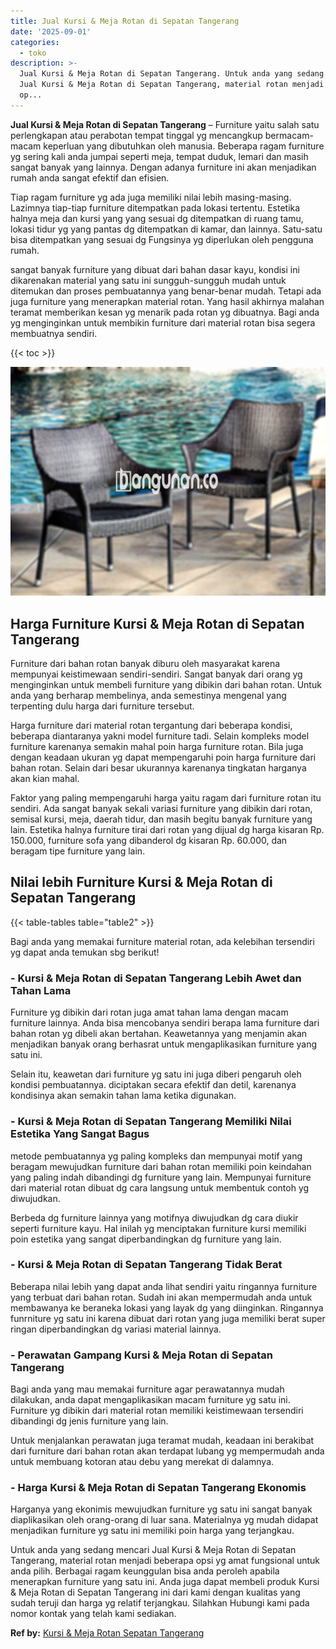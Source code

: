 ```yaml
---
title: Jual Kursi & Meja Rotan di Sepatan Tangerang
date: '2025-09-01'
categories:
  - toko
description: >-
  Jual Kursi & Meja Rotan di Sepatan Tangerang. Untuk anda yang sedang mencari
  Jual Kursi & Meja Rotan di Sepatan Tangerang, material rotan menjadi beberapa
  op...
---
```


**Jual Kursi & Meja Rotan di Sepatan Tangerang** – Furniture yaitu salah satu perlengkapan atau perabotan tempat tinggal yg mencangkup bermacam-macam keperluan yang dibutuhkan oleh manusia. Beberapa ragam furniture yg sering kali anda jumpai seperti meja, tempat duduk, lemari dan masih sangat banyak yang lainnya. Dengan adanya furniture ini akan menjadikan rumah anda sangat efektif dan efisien.

Tiap ragam furniture yg ada juga memiliki nilai lebih masing-masing. Lazimnya tiap-tiap furniture ditempatkan pada lokasi tertentu. Estetika halnya meja dan kursi yang yang sesuai dg ditempatkan di ruang tamu, lokasi tidur yg yang pantas dg ditempatkan di kamar, dan lainnya. Satu-satu bisa ditempatkan yang sesuai dg Fungsinya yg diperlukan oleh pengguna rumah.

sangat banyak furniture yang dibuat dari bahan dasar kayu, kondisi ini dikarenakan material yang satu ini sungguh-sungguh mudah untuk ditemukan dan proses pembuatannya yang benar-benar mudah. Tetapi ada juga furniture yang menerapkan material rotan. Yang hasil akhirnya malahan teramat memberikan kesan yg menarik pada rotan yg dibuatnya. Bagi anda yg menginginkan untuk membikin furniture dari material rotan bisa segera membuatnya sendiri.

{{< toc >}}

![Jual Kursi & Meja Rotan di Sepatan Tangerang](/images/kursi-meja-rotan-murah32.png)

## Harga Furniture Kursi & Meja Rotan di Sepatan Tangerang

Furniture dari bahan rotan banyak diburu oleh masyarakat karena mempunyai keistimewaan sendiri-sendiri. Sangat banyak dari orang yg menginginkan untuk membeli furniture yang dibikin dari bahan rotan. Untuk anda yang berharap membelinya, anda semestinya mengenal yang terpenting dulu harga dari furniture tersebut.

Harga furniture dari material rotan tergantung dari beberapa kondisi, beberapa diantaranya yakni model furniture tadi. Selain kompleks model furniture karenanya semakin mahal poin harga furniture rotan. Bila juga dengan keadaan ukuran yg dapat mempengaruhi poin harga furniture dari bahan rotan. Selain dari besar ukurannya karenanya tingkatan harganya akan kian mahal.

Faktor yang paling mempengaruhi harga yaitu ragam dari furniture rotan itu sendiri. Ada sangat banyak sekali variasi furniture yang dibikin dari rotan, semisal kursi, meja, daerah tidur, dan masih begitu banyak furniture yang lain. Estetika halnya furniture tirai dari rotan yang dijual dg harga kisaran Rp. 150.000, furniture sofa yang dibanderol dg kisaran Rp. 60.000, dan beragam tipe furniture yang lain.

## Nilai lebih Furniture Kursi & Meja Rotan di Sepatan Tangerang

{{< table-tables table="table2" >}}

Bagi anda yang memakai furniture material rotan, ada kelebihan tersendiri yg dapat anda temukan sbg berikut!

### \- Kursi & Meja Rotan di Sepatan Tangerang Lebih Awet dan Tahan Lama

Furniture yg dibikin dari rotan juga amat tahan lama dengan macam furniture lainnya. Anda bisa mencobanya sendiri berapa lama furniture dari bahan rotan yg dibeli akan bertahan. Keawetannya yang menjamin akan menjadikan banyak orang berhasrat untuk mengaplikasikan furniture yang satu ini.

Selain itu, keawetan dari furniture yg satu ini juga diberi pengaruh oleh kondisi pembuatannya. diciptakan secara efektif dan detil, karenanya kondisinya akan semakin tahan lama ketika digunakan.

### \- Kursi & Meja Rotan di Sepatan Tangerang Memiliki Nilai Estetika Yang Sangat Bagus

metode pembuatannya yg paling kompleks dan mempunyai motif yang beragam mewujudkan furniture dari bahan rotan memiliki poin keindahan yang paling indah dibandingi dg furniture yang lain. Mempunyai furniture dari material rotan dibuat dg cara langsung untuk membentuk contoh yg diwujudkan.

Berbeda dg furniture lainnya yang motifnya diwujudkan dg cara diukir seperti furniture kayu. Hal inilah yg menciptakan furniture kursi memiliki poin estetika yang sangat diperbandingkan dg furniture yang lain.

### \- Kursi & Meja Rotan di Sepatan Tangerang Tidak Berat

Beberapa nilai lebih yang dapat anda lihat sendiri yaitu ringannya furniture yang terbuat dari bahan rotan. Sudah ini akan mempermudah anda untuk membawanya ke beraneka lokasi yang layak dg yang diinginkan. Ringannya funrniture yg satu ini karena dibuat dari rotan yang juga memiliki berat super ringan diperbandingkan dg variasi material lainnya.

### \- Perawatan Gampang Kursi & Meja Rotan di Sepatan Tangerang

Bagi anda yang mau memakai furniture agar perawatannya mudah dilakukan, anda dapat mengaplikasikan macam furniture yg satu ini. Furniture yg dibikin dari material rotan memiliki keistimewaan tersendiri dibandingi dg jenis furniture yang lain.

Untuk menjalankan perawatan juga teramat mudah, keadaan ini berakibat dari furniture dari bahan rotan akan terdapat lubang yg mempermudah anda untuk membuang kotoran atau debu yang merekat di dalamnya.

### \- Harga Kursi & Meja Rotan di Sepatan Tangerang Ekonomis

Harganya yang ekonimis mewujudkan furniture yg satu ini sangat banyak diaplikasikan oleh orang-orang di luar sana. Materialnya yg mudah didapat menjadikan furniture yg satu ini memiliki poin harga yang terjangkau.

Untuk anda yang sedang mencari Jual Kursi & Meja Rotan di Sepatan Tangerang, material rotan menjadi beberapa opsi yg amat fungsional untuk anda pilih. Berbagai ragam keunggulan bisa anda peroleh apabila menerapkan furniture yang satu ini. Anda juga dapat membeli produk Kursi & Meja Rotan di Sepatan Tangerang ini dari kami dengan kualitas yang sudah teruji dan harga yg relatif terjangkau. Silahkan Hubungi kami pada nomor kontak yang telah kami sediakan.

**Ref by:** [Kursi & Meja Rotan Sepatan Tangerang](https://id.wikipedia.org/wiki/Kursi)
